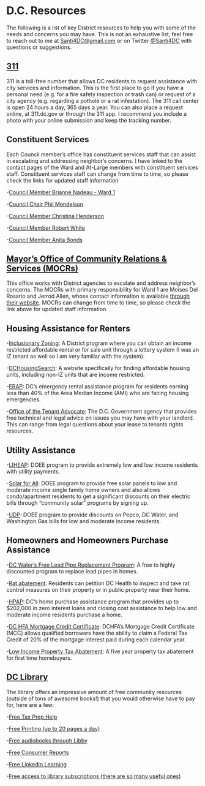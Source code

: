 # D.C. Resources
The following is a list of key District resources to help you with some of the needs and concerns you may have. This is not an exhaustive list, feel free to reach out to me at Santi4DC@gmail.com or on Twitter [@Santi4DC](https://twitter.com/Santi4DC) with questions or suggestions.


## [311](https://311.dc.gov/) ##

311 is a toll-free number that allows DC residents to request assistance with city services and information. This is the first place to go if you have a personal need (e.g. for a fire safety inspection or trash can) or request of a city agency (e.g. regarding a pothole or a rat infestation). The 311 call center is open 24 hours a day, 365 days a year. You can also place a request online, at 311.dc.gov or through the 311 app. I recommend you include a photo with your online submission and keep the tracking number.

## Constituent Services ##

Each Council member’s office has constituent services staff that can assist in escalating and addressing neighbor’s concerns. I have linked to the contact pages of the Ward and At-Large members with constituent services staff. Constituent services staff can change from time to time, so please check the links for updated staff information

-[Council Member Brianne Nadeau - Ward 1](https://dccouncil.gov/council/brianne-nadeau/)

-[Council Chair Phil Mendelson](https://dccouncil.gov/council/phil-mendelson/)

-[Council Member Christina Henderson](https://dccouncil.gov/council/at-large-councilmember-christina-henderson/)

-[Council Member Robert White](https://dccouncil.gov/council/councilmember-robert-c-white-jr/)

-[Council Member Anita Bonds](https://dccouncil.gov/council/anita-bonds/)

## [Mayor’s Office of Community Relations & Services (MOCRs)](https://mocrs.dc.gov/page/staff-and-contact-information) ##

This office works with District agencies to escalate and address neighbor’s concerns. The MOCRs with primary responsibility for Ward 1 are Moises Del Rosario and Jerrod Allen, whose contact information is available [through their website](https://mocrs.dc.gov/). MOCRs can change from time to time, so please check the link above for updated staff information.

## Housing Assistance for Renters ##

-[Inclusionary Zoning](https://dhcd.dc.gov/service/inclusionary-zoning-iz-affordable-housing-program): A District program where you can obtain an income restricted affordable rental or for sale unit through a lottery system (I was an IZ tenant as well so I am very familiar with the system).

-[DCHousingSearch](https://dchousingsearch.org/): A website specifically for finding affordable housing units, including non-IZ units that are income restricted.

-[ERAP](https://erap.dhs.dc.gov/FAQs): DC’s emergency rental assistance program for residents earning less than 40% of the Area Median Income (AMI) who are facing housing emergencies.

-[Office of the Tenant Advocate](https://ota.dc.gov/): The D.C. Government agency that provides free technical and legal advice on issues you may have with your landlord. This can range from legal questions about your lease to tenants rights resources.

## Utility Assistance ##

-[LIHEAP](https://doee.dc.gov/liheap): DOEE program to provide extremely low and low income residents with utility payments.

-[Solar for All](https://doee.dc.gov/node/1226501): DOEE program to provide free solar panels to low and moderate income single family home owners and also allows condo/apartment residents to get a significant discounts on their electric bills through “community solar” programs by signing up.

-[UDP](https://doee.dc.gov/udp): DOEE program to provide discounts on Pepco, DC Water, and Washington Gas bills for low and moderate income residents.

## Homeowners and Homeowners Purchase Assistance ##

-[DC Water’s Free Lead Pipe Replacement Program](https://www.dcwater.com/replacelead): A free to highly discounted program to replace lead pipes in homes.

-[Rat abatement](https://dchealth.dc.gov/service/rodent-and-vector-control-division): Residents can petition DC Health to inspect and take rat control measures on their property or in public property near their home.

-[HPAP](https://dhcd.dc.gov/service/home-purchase-assistance-program-hpap): DC’s home purchase assistance program that provides up to $202,000 in zero interest loans and closing cost assistance to help low and moderate income residents purchase a home.

-[DC HFA Mortgage Credit Certificate](https://www.dchfa.org/homeownership/available-programs/mcc/): DCHFA’s Mortgage Credit Certificate (MCC) allows qualified borrowers have the ability to claim a Federal Tax Credit of 20% of the mortgage interest paid during each calendar year.

-[Low Income Property Tax Abatement](https://otr.cfo.dc.gov/publication/rod-9-lower-income-homeownership-exemption-program): A five year property tax abatement for first time homebuyers.

## [DC Library](https://dclibrary.org/) ##

The library offers an impressive amount of free community resources (outside of tons of awesome books!) that you would otherwise have to pay for, here are a few:

-[Free Tax Prep Help](https://www.dclibrary.org/incometax)

-[Free Printing (up to 20 pages a day)](https://www.dclibrary.org/computeruse)

-[Free audiobooks through Libby](https://www.dclibrary.org/overdrive)

-[Free Consumer Reports](https://www.dclibrary.org/consumerreports)

-[Free LinkedIn Learning](https://www.dclibrary.org/linkedinlearning)

-[Free access to library subscriptions (there are so many useful ones)](https://www.dclibrary.org/godigital/all)

